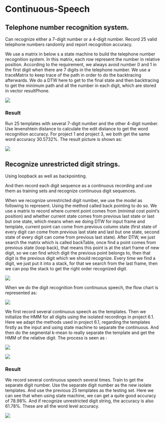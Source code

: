 # Continuous-Speech

## Telephone number recognition system. 
Can recognize either a 7-digit number or a 4-digit number. Record 25 valid telephone numbers randomly and report recognition accuracy.

We use a matrix in below s a state machine to build the telephone number recognition system. In this matrix, each row represent the number in relative position. According to the requirement, we always avoid number 0 and 1 in the first digit when there are 7 digits in the telephone number. We use a traceMatrix to keep trace of the path in order to do the backtracing afterwards. We do a DTW here to get to the final state and then backtracing to get the minimum path and all the number in each digit, which are stored in vector resultPhone.

![](https://oh1ulkf4j.qnssl.com/Pictured.png)

### Result
Run 25 templates with several 7-digit number and the other 4-digit number. Use levenshtein distance to calculate the edit distance to get the word recognition accuracy. For project 1 and project 3, we both get the same word accuracy 30.5732%. The result picture is shown as:

![](https://oh1ulkf4j.qnssl.com/Picture7.png)

## Recognize unrestricted digit strings. 
Using loopback as well as backpointing.

And then record each digit sequence as a continuous recording and use them as training sets and recognize continuous digit sequences.

When we recognize unrestricted digit number, we use the model as following to represent. Using the method called back pointing to do so. We use a matrix to record where current point comes from (minimal cost point’s position) and whether current state comes from previous last state or last but one state, which means when we doing DTW for input frame and template, current point can come from previous column state (first state of every digit can come from previous last state and last but one state, second state of every digit can come from previous last state). After DTW, we just search the matrix which is called backTable, once find a point comes from previous state (loop back), that means this point is at the start frame of new digit, so we can find which digit the previous point belongs to, then that digit is the previous digit which we should recognize. Every time we find a digit, we just put it into a stack, for that we search from the last frame, then we can pop the stack to get the right order recognized digit.

![](https://oh1ulkf4j.qnssl.com/Pictureda.png)

When we do the digit recognition from continuous speech, the flow chart is represented as:

![](https://oh1ulkf4j.qnssl.com/Picture3.png)


We first record several continuous speech as the templates. Then we initialize the HMM for all digits using the isolated recordings in project 6.1. Here we adapt the methods used in project 6.1, regarding the templates firstly as the input and using state machine to separate the continuous. And then do the segmental k-mean to really separate the template and get the HMM of the relative digit. The process is seen as :

![](https://oh1ulkf4j.qnssl.com/Picture4.png)

![](https://oh1ulkf4j.qnssl.com/Picture5.png)

### Result
We record several continuous speech several times. Train to get the separate digit number. Use the separate digit number as the new isolate templates. And use the previous 25 templates as the testing set. Here we can see that when using state machine, we can get a quite good accuracy of 78.98%. And if recognize unrestricted digit string, the accuracy is also 61.78%. These are all the word level accuracy.

![](https://oh1ulkf4j.qnssl.com/Picture8.png)

